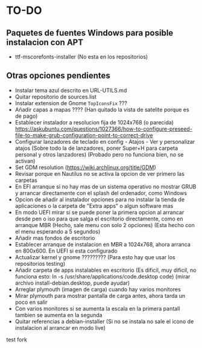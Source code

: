 # TO-DO
## Paquetes de fuentes Windows para posible instalacion con APT
- ttf-mscorefonts-installer (No esta en los repositorios)

## Otras opciones pendientes
- Instalar tema azul descrito en URL-UTILS.md
- Quitar repositorio de sources.list
- Instalar extension de Gnome `TopIconsFix` ???
- Añadir capas a mapas ???? (Han quitado la vista de satelite porque es de pago)
- Establecer instalador a resolucion fija de 1024x768 (o parecida)
  https://askubuntu.com/questions/1027366/how-to-configure-preseed-file-to-make-grub-configuration-point-to-correct-drive
- Configurar lanzadores de teclado en config - Atajos - Ver y personalizar atajos (Sobre todo la de lanzadores, poner Super+H para carpeta personal y otros lanzadores) (Probado pero no funciona bien, no se activan)
- Set GDM resolution (https://wiki.archlinux.org/title/GDM)
- Revisar porque en Nautilus no se activa la opcion de ver primero las carpetas
- En EFI arranque si no hay mas de un sistema operativo no mostrar GRUB y arrancar directamente con el splash del ordenador, como Windows
- Opcion de añadir al instalador opciones para no instalar la tienda de aplicaciones o la carpeta de "Extra apps" o algun software mas
- En modo UEFI mirar si se puede poner la primera opcion al arrancar desde pen o iso para que salga el escritorio directamente, como en arranque MBR (Hecho, sale menu con solo 2 opciones) (Esta hecho con el menu esperando a 5 segundos)
- Añadir mas fondos de escritorio
- Establecer arranque de instalacion en MBR a 1024x768, ahora arranca en 800x600. En UEFI si esta configurado
- Actualizar kernel y gnome ????????? (Para esto hay que usar los repositorios testing)
- Añadir carpeta de apps instalables en escritorio (Es dificil, muy dificil, no funciona esto: ln -s /usr/share/applications/code.desktop code) (mirar archivo install-debian.desktop, puede ayudar)
- Arreglar plymouth (imagen de carga) cuando hay varios monitores
- Mirar plymouth para mostrar pantalla de carga antes, ahora tarda un poco en salir
- Con varios monitores si se aumenta la escala en la primera pantall tambien se aumenta en la segunda
- Quitar referencias a debian-installer (Si no se instala no sale el icono de instalacion al arrancar en modo live)

test fork